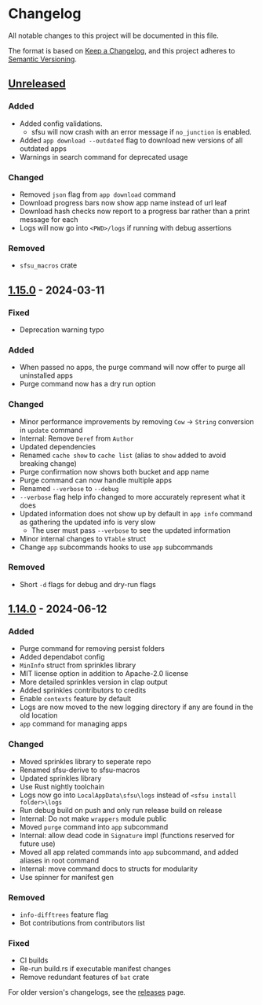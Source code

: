 # Changelog

All notable changes to this project will be documented in this file.

The format is based on [Keep a Changelog](https://keepachangelog.com/en/1.0.0/),
and this project adheres to [Semantic Versioning](https://semver.org/spec/v2.0.0.html).

## [Unreleased]

### Added

- Added config validations.
  - sfsu will now crash with an error message if `no_junction` is enabled.
- Added `app download --outdated` flag to download new versions of all outdated apps
- Warnings in search command for deprecated usage

### Changed

- Removed `json` flag from `app download` command
- Download progress bars now show app name instead of url leaf
- Download hash checks now report to a progress bar rather than a print message for each
- Logs will now go into `<PWD>/logs` if running with debug assertions

### Removed

- `sfsu_macros` crate

## [1.15.0] - 2024-03-11

### Fixed

- Deprecation warning typo

### Added

- When passed no apps, the purge command will now offer to purge all uninstalled apps
- Purge command now has a dry run option

### Changed

- Minor performance improvements by removing `Cow` -> `String` conversion in `update` command
- Internal: Remove `Deref` from `Author`
- Updated dependencies
- Renamed `cache show` to `cache list` (alias to `show` added to avoid breaking change)
- Purge confirmation now shows both bucket and app name
- Purge command can now handle multiple apps
- Renamed `--verbose` to `--debug`
- `--verbose` flag help info changed to more accurately represent what it does
- Updated information does not show up by default in `app info` command as gathering the updated info is very slow
  - The user must pass `--verbose` to see the updated information
- Minor internal changes to `VTable` struct
- Change `app` subcommands hooks to use `app` subcommands

### Removed

- Short `-d` flags for debug and dry-run flags

## [1.14.0] - 2024-06-12

### Added

- Purge command for removing persist folders
- Added dependabot config
- `MinInfo` struct from sprinkles library
- MIT license option in addition to Apache-2.0 license
- More detailed sprinkles version in clap output
- Added sprinkles contributors to credits
- Enable `contexts` feature by default
- Logs are now moved to the new logging directory if any are found in the old location
- `app` command for managing apps

### Changed

- Moved sprinkles library to seperate repo
- Renamed sfsu-derive to sfsu-macros
- Updated sprinkles library
- Use Rust nightly toolchain
- Logs now go into `LocalAppData\sfsu\logs` instead of `<sfsu install folder>\logs`
- Run debug build on push and only run release build on release
- Internal: Do not make `wrappers` module public
- Moved `purge` command into `app` subcommand
- Internal: allow dead code in `Signature` impl (functions reserved for future use)
- Moved all app related commands into `app` subcommand, and added aliases in root command
- Internal: move command docs to structs for modularity
- Use spinner for manifest gen

### Removed

- `info-difftrees` feature flag
- Bot contributions from contributors list

### Fixed

- CI builds
- Re-run build.rs if executable manifest changes
- Remove redundant features of `bat` crate

For older version's changelogs, see the [releases](https://github.com/winpax/sfsu/releases) page.

[Unreleased]: https://github.com/winpax/sfsu/compare/v1.15.0...HEAD
[1.15.0]: https://github.com/winpax/sfsu/releases/tag/v1.15.0
[1.14.0]: https://github.com/winpax/sfsu/releases/tag/v1.14.0
